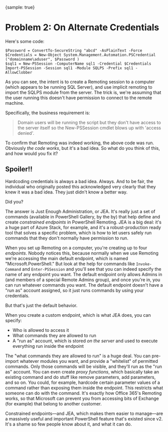 {sample: true}
# Problem 2: On Alternate Credentials
Here's some code:

```
$Password = ConvertTo-SecureString "abcd" -AsPlainText -Force
$Credentials = New-Object System.Management.Automation.PSCredential ("domainname\aduser", $Password )
$sql1 = New-PSSession -ComputerName sql1 -Credential $Credentials
Import-PSSession -Session sql1 -Module SQLPS -Prefix sql1 -AllowClobber
```

As you can see, the intent is to create a Remoting session to a computer (which appears to be running SQL Server), and use implicit remoting to import the SQLPS module from the server. The trick is, we're assuming that the user running this doesn't have permission to connect to the remote machine.

Specifically, the business requirement is:

> Domain users will be running the script but they don't have access to the server itself so the New-PSSession cmdlet blows up with 'access denied'. 

To confirm that Remoting was indeed working, the above code was run. Obviously _the code works_, but it's a bad idea. So what do you think of this, and how would you fix it?

## Spoiler!!
Hardcoding credentials is always a bad idea. Always. And to be fair, the individual who originally posted this acknowledged very clearly that they knew it was a bad idea. They just didn't know a better way.

Did you?

The answer is Just Enough Administration, or JEA. It's really just a set of commands (available in PowerShell Gallery, by the by) that help define and create _constrained endpoints_ in PowerShell Remoting. JEA is a big deal: it's a huge part of Azure Stack, for example, and it's a robust-production ready tool that solves a specific problem, which is how to let users safely run commands that they don't normally have permission to run.

When you set up Remoting on a computer, you're creating up to four _endpoints_. Nobody notices this, because normally when we use Remoting we're accessing the main default endpoint, which is named "Microsoft.PowerShell." But look at the help for commands like `Invoke-Command` and `Enter-PSSession` and you'll see that you can indeed specify the name of any endpoint you want. The default endpoint only allows Admins in (and members of a special Remote Admins group), and once you're in, you can run whatever commands you want. The default endpoint doesn't have a "run as" account assigned, so it just runs commands by using your credentials.

But that's just the default behavior.

When you create a custom endpoint, which is what JEA does, you can specify:

* Who is allowed to access it
* What commands they are allowed to run
* A "run as" account, which is stored _on the server_ and used to execute everything run inside the endpoint

The "what commands they are allowed to run" is a huge deal. You can pre-import whatever modules you want, and provide a "whitelist" of permitted commands. Only those commands will be visible, and they'll run as the "run as" account. You can even create _proxy functions_, which basically take an existing command and do stuff like remove parameters, add parameters, and so on. You could, for example, hardcode certain parameter values of a command rather than exposing them inside the endpoint. This restricts what someone can do with the command. It's exactly how Office 365's Remoting works, so that Microsoft can prevent you from accessing bits of Exchange (for example) that belong to another customer. 

Constrained endpoints—and JEA, which makes them easier to manage—are a massively useful and important PowerShell feature that's existed since v2. It's a shame so few people know about it, and what it can do.